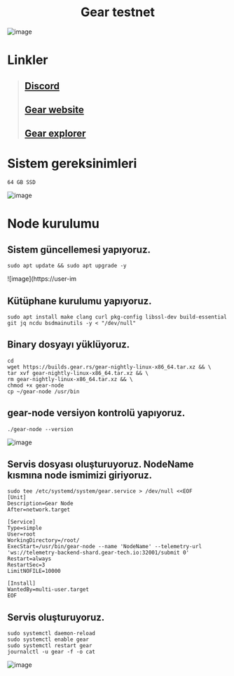 # <h1 align="center">Gear testnet</h1>

![image](https://user-images.githubusercontent.com/73015593/189446632-60362158-d630-40da-bf8e-73b946a3e56e.png)

# Linkler
> ## [Discord](https://www.gear-tech.io/)<br>
> ## [Gear website](https://massa.net/)
> ## [Gear explorer](https://idea.gear-tech.io/explorer)

# Sistem gereksinimleri
```
64 GB SSD
```
![image](https://user-images.githubusercontent.com/73015593/189447026-5b776f3c-b817-4840-9159-d643f20c0042.png)

# Node kurulumu

## Sistem güncellemesi yapıyoruz.
```
sudo apt update && sudo apt upgrade -y
```
![image](https://user-im

## Kütüphane kurulumu yapıyoruz.
```
sudo apt install make clang curl pkg-config libssl-dev build-essential git jq ncdu bsdmainutils -y < "/dev/null"
```

## Binary dosyayı yüklüyoruz.
```
cd
wget https://builds.gear.rs/gear-nightly-linux-x86_64.tar.xz && \
tar xvf gear-nightly-linux-x86_64.tar.xz && \
rm gear-nightly-linux-x86_64.tar.xz && \
chmod +x gear-node
cp ~/gear-node /usr/bin
```

## gear-node versiyon kontrolü yapıyoruz.
```
./gear-node --version
```
![image](https://user-images.githubusercontent.com/73015593/189448136-fe7fb9b8-e624-4bec-97a9-b3f6f1ca9937.png)

## Servis dosyası oluşturuyoruz. NodeName kısmına node ismimizi giriyoruz.
```
sudo tee /etc/systemd/system/gear.service > /dev/null <<EOF
[Unit]
Description=Gear Node
After=network.target

[Service]
Type=simple
User=root
WorkingDirectory=/root/
ExecStart=/usr/bin/gear-node --name 'NodeName' --telemetry-url 'ws://telemetry-backend-shard.gear-tech.io:32001/submit 0'
Restart=always
RestartSec=3
LimitNOFILE=10000

[Install]
WantedBy=multi-user.target
EOF
```

## Servis oluşturuyoruz.
```
sudo systemctl daemon-reload
sudo systemctl enable gear
sudo systemctl restart gear
journalctl -u gear -f -o cat
```
![image](https://user-images.githubusercontent.com/73015593/189450105-87e38ecc-c7e7-41e0-b5eb-b5ee81def7ae.png)






